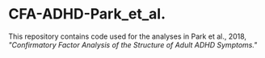 # CFA-ADHD-Park_et_al.

This repository contains code used for the analyses in Park et al., 2018, *"Confirmatory Factor Analysis of the Structure of Adult ADHD Symptoms."*
